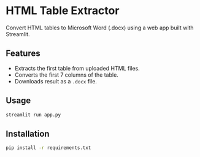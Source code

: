 # HTML Table Extractor

Convert HTML tables to Microsoft Word (.docx) using a web app built with Streamlit.

## Features

- Extracts the first table from uploaded HTML files.
- Converts the first 7 columns of the table.
- Downloads result as a `.docx` file.

## Usage

```bash
streamlit run app.py
```

## Installation

```bash
pip install -r requirements.txt
```